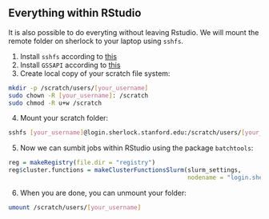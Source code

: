 ## Everything within RStudio

It is also possible to do everyting without leaving Rstudio. We will mount the remote folder on sherlock to your laptop using `sshfs`. 

1. Install `sshfs` according to [this](http://www.sherlock.stanford.edu/docs/user-guide/storage/data-transfer/#sshfs)
2. Install `GSSAPI` according to [this](http://www.sherlock.stanford.edu/docs/advanced-topics/connection/#gssapi)
3. Create local copy of your scratch file system:

```bash
mkdir -p /scratch/users/[your_username]
sudo chown -R [your_username]: /scratch
sudo chmod -R u+w /scratch
```

4. Mount your scratch folder:

```bash
sshfs [your_username]@login.sherlock.stanford.edu:/scratch/users/[your_username] /scratch/users/[your_username]
```

5. Now we can sumbit jobs within RStudio using the package `batchtools`:

```r
reg = makeRegistry(file.dir = "registry")
reg$cluster.functions = makeClusterFunctionsSlurm(slurm_settings,
                                                  nodename = "login.sherlock.stanford.edu")
```

6. When you are done, you can unmount your folder:

```bash
umount /scratch/users/[your_username]
```
